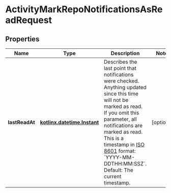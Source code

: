 
# ActivityMarkRepoNotificationsAsReadRequest

## Properties
Name | Type | Description | Notes
------------ | ------------- | ------------- | -------------
**lastReadAt** | [**kotlinx.datetime.Instant**](kotlinx.datetime.Instant.md) | Describes the last point that notifications were checked. Anything updated since this time will not be marked as read. If you omit this parameter, all notifications are marked as read. This is a timestamp in [ISO 8601](https://en.wikipedia.org/wiki/ISO_8601) format: &#x60;YYYY-MM-DDTHH:MM:SSZ&#x60;. Default: The current timestamp. |  [optional]



